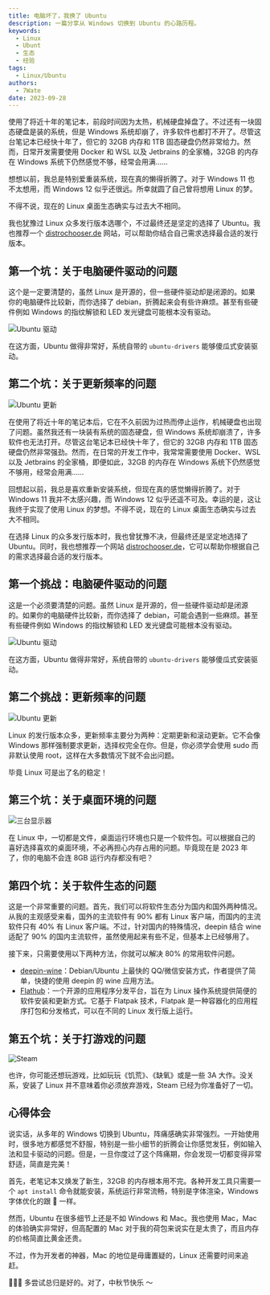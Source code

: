 ```yaml
---
title: 电脑坏了，我换了 Ubuntu
description: 一篇分享从 Windows 切换到 Ubuntu 的心路历程。
keywords:
  - Linux
  - Ubunt
  - 生态
  - 经验
tags:
  - Linux/Ubuntu
authors:
  - 7Wate
date: 2023-09-28
---
```


使用了将近十年的笔记本，前段时间因为太热，机械硬盘掉盘了。不过还有一块固态硬盘是装的系统，但是 Windows 系统却崩了，许多软件也都打不开了。尽管这台笔记本已经快十年了，但它的 32GB 内存和 1TB 固态硬盘仍然非常给力。然而，日常开发需要使用 Docker 和 WSL 以及 Jetbrains 的全家桶，32GB 的内存在 Windows 系统下仍然感觉不够，经常会用满……

想想以前，我总是特别爱重装系统，现在真的懒得折腾了。对于 Windows 11 也不太想用，而 Windows 12 似乎还很远。所幸就圆了自己曾将想用 Linux 的梦。

不得不说，现在的 Linux 桌面生态确实与过去大不相同。

我也犹豫过 Linux 众多发行版本选哪个，不过最终还是坚定的选择了 Ubuntu。我也推荐一个 [distrochooser.de](https://distrochooser.de/zh-hans) 网站，可以帮助你结合自己需求选择最合适的发行版本。

## 第一个坑：关于电脑硬件驱动的问题

这个是一定要清楚的，虽然 Linux 是开源的，但一些硬件驱动却是闭源的。如果你的电脑硬件比较新，而你选择了 debian，折腾起来会有些许麻烦。甚至有些硬件例如 Windows 的指纹解锁和 LED 发光键盘可能根本没有驱动。

![Ubuntu 驱动](https://static.7wate.com/img/2023/09/28/881811002c1ce.png)

在这方面，Ubuntu 做得非常好，系统自带的 `ubuntu-drivers` 能够傻瓜式安装驱动。

## 第二个坑：关于更新频率的问题

![Ubuntu 更新](https://static.7wate.com/img/2023/09/28/ad3f9ace9a2c1.png)

在使用了将近十年的笔记本后，它在不久前因为过热而停止运作，机械硬盘也出现了问题。虽然我还有一块装有系统的固态硬盘，但 Windows 系统却崩溃了，许多软件也无法打开。尽管这台笔记本已经快十年了，但它的 32GB 内存和 1TB 固态硬盘仍然非常强劲。然而，在日常的开发工作中，我常常需要使用 Docker、WSL 以及 Jetbrains 的全家桶，即便如此，32GB 的内存在 Windows 系统下仍然感觉不够用，经常会用满……

回想起以前，我总是喜欢重新安装系统，但现在真的感觉懒得折腾了。对于 Windows 11 我并不太感兴趣，而 Windows 12 似乎还遥不可及。幸运的是，这让我终于实现了使用 Linux 的梦想。不得不说，现在的 Linux 桌面生态确实与过去大不相同。

在选择 Linux 的众多发行版本时，我也曾犹豫不决，但最终还是坚定地选择了 Ubuntu。同时，我也想推荐一个网站 [distrochooser.de](https://distrochooser.de/zh-hans)，它可以帮助你根据自己的需求选择最合适的发行版本。

## 第一个挑战：电脑硬件驱动的问题

这是一个必须要清楚的问题。虽然 Linux 是开源的，但一些硬件驱动却是闭源的。如果你的电脑硬件比较新，而你选择了 debian，可能会遇到一些麻烦。甚至有些硬件例如 Windows 的指纹解锁和 LED 发光键盘可能根本没有驱动。

![Ubuntu 驱动](https://static.7wate.com/img/2023/09/28/881811002c1ce.png)

在这方面，Ubuntu 做得非常好，系统自带的 `ubuntu-drivers` 能够傻瓜式安装驱动。

## 第二个挑战：更新频率的问题

![Ubuntu 更新](https://static.7wate.com/img/2023/09/28/ad3f9ace9a2c1.png)

Linux 的发行版本众多，更新频率主要分为两种：定期更新和滚动更新。它不会像 Windows 那样强制要求更新，选择权完全在你。但是，你必须学会使用 sudo 而非默认使用 root，这样在大多数情况下就不会出问题。

毕竟 Linux 可是出了名的稳定！

## 第三个坑：关于桌面环境的问题

![三台显示器](https://static.7wate.com/img/2023/09/28/1024df0087ce9.png)

在 Linux 中，一切都是文件，桌面运行环境也只是一个软件包。可以根据自己的喜好选择喜欢的桌面环境，不必再担心内存占用的问题。毕竟现在是 2023 年了，你的电脑不会连 8GB 运行内存都没有吧？

## 第四个坑：关于软件生态的问题

这是一个非常重要的问题。首先，我们可以将软件生态分为国内和国外两种情况。从我的主观感受来看，国外的主流软件有 90% 都有 Linux 客户端，而国内的主流软件只有 40% 有 Linux 客户端。不过，针对国内的特殊情况，deepin 结合 wine 适配了 90% 的国内主流软件，虽然使用起来有些不足，但基本上已经够用了。

接下来，只需要使用以下两种方法，你就可以解决 80% 的常用软件问题。

- [deepin-wine](https://github.com/zq1997/deepin-wine)：Debian/Ubuntu 上最快的 QQ/微信安装方式，作者提供了简单，快捷的使用 deepin 的 wine 应用方法。
- [Flathub](https://flathub.org/zh-Hans)：一个开源的应用程序分发平台，旨在为 Linux 操作系统提供简便的软件安装和更新方式。它基于 Flatpak 技术，Flatpak 是一种容器化的应用程序打包和分发格式，可以在不同的 Linux 发行版上运行。

## 第五个坑：关于打游戏的问题

![Steam](https://static.7wate.com/img/2023/09/28/5bb7195bb0125.png)

也许，你可能还想玩游戏，比如玩玩《饥荒》、《缺氧》或是一些 3A 大作。没关系，安装了 Linux 并不意味着你必须放弃游戏，Steam 已经为你准备好了一切。

## 心得体会

说实话，从多年的 Windows 切换到 Ubuntu，阵痛感确实非常强烈。一开始使用时，很多地方都感觉不舒服，特别是一些小细节的折腾会让你感觉发狂，例如输入法和显卡驱动的问题。但是，一旦你度过了这个阵痛期，你会发现一切都变得非常舒适，简直是完美！

首先，老笔记本又焕发了新生，32GB 的内存根本用不完。各种开发工具只需要一个 `apt install` 命令就能安装，系统运行非常流畅，特别是字体渲染，Windows 字体优化的跟 💩 一样。

然而，Ubuntu 在很多细节上还是不如 Windows 和 Mac。我也使用 Mac，Mac 的体验确实非常好，但高配置的 Mac 对于我的荷包来说实在是太贵了，而且内存的价格简直比黄金还贵。

不过，作为开发者的神器，Mac 的地位是毋庸置疑的，Linux 还需要时间来追赶。

🥰🥰🥰 多尝试总归是好的。对了，中秋节快乐 ～
